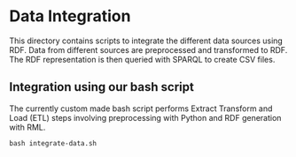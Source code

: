 # Data Integration

This directory contains scripts to integrate the different data sources using RDF.
Data from different sources are preprocessed and transformed to RDF. The RDF representation is then queried with SPARQL to create CSV files.


## Integration using our bash script

The currently custom made bash script performs Extract Transform and Load (ETL) steps involving preprocessing with Python and RDF generation with RML.

```
bash integrate-data.sh
```
